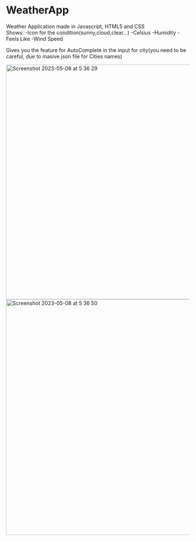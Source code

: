 # WeatherApp
Weather Application made in Javascript, HTML5 and CSS  
Shows: 
    -Icon for the condition(sunny,cloud,clear...)
                  -Celsius
    -Humidity   -Feels Like     -Wind Speed

Gives you the feature for AutoComplete in the input for city(you need to be careful, due to masive json file for Cities names)


<img width="642" alt="Screenshot 2023-05-08 at 5 36 29" src="https://user-images.githubusercontent.com/107648556/236723864-9bf2238a-e661-4288-bc29-b9f3187b3e7c.png">
<img width="645" alt="Screenshot 2023-05-08 at 5 36 50" src="https://user-images.githubusercontent.com/107648556/236723876-e4df5984-8db2-4f9b-9bff-de2a6c29cc75.png">
